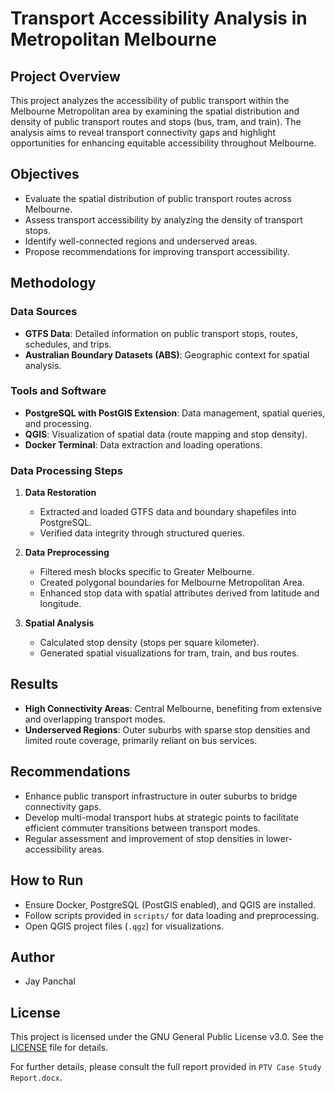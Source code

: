 # Transport Accessibility Analysis in Metropolitan Melbourne

## Project Overview
This project analyzes the accessibility of public transport within the Melbourne Metropolitan area by examining the spatial distribution and density of public transport routes and stops (bus, tram, and train). The analysis aims to reveal transport connectivity gaps and highlight opportunities for enhancing equitable accessibility throughout Melbourne.

## Objectives
- Evaluate the spatial distribution of public transport routes across Melbourne.
- Assess transport accessibility by analyzing the density of transport stops.
- Identify well-connected regions and underserved areas.
- Propose recommendations for improving transport accessibility.

## Methodology

### Data Sources
- **GTFS Data**: Detailed information on public transport stops, routes, schedules, and trips.
- **Australian Boundary Datasets (ABS)**: Geographic context for spatial analysis.

### Tools and Software
- **PostgreSQL with PostGIS Extension**: Data management, spatial queries, and processing.
- **QGIS**: Visualization of spatial data (route mapping and stop density).
- **Docker Terminal**: Data extraction and loading operations.

### Data Processing Steps
1. **Data Restoration**
   - Extracted and loaded GTFS data and boundary shapefiles into PostgreSQL.
   - Verified data integrity through structured queries.

2. **Data Preprocessing**
   - Filtered mesh blocks specific to Greater Melbourne.
   - Created polygonal boundaries for Melbourne Metropolitan Area.
   - Enhanced stop data with spatial attributes derived from latitude and longitude.

3. **Spatial Analysis**
   - Calculated stop density (stops per square kilometer).
   - Generated spatial visualizations for tram, train, and bus routes.

## Results
- **High Connectivity Areas**: Central Melbourne, benefiting from extensive and overlapping transport modes.
- **Underserved Regions**: Outer suburbs with sparse stop densities and limited route coverage, primarily reliant on bus services.

## Recommendations
- Enhance public transport infrastructure in outer suburbs to bridge connectivity gaps.
- Develop multi-modal transport hubs at strategic points to facilitate efficient commuter transitions between transport modes.
- Regular assessment and improvement of stop densities in lower-accessibility areas.

## How to Run
- Ensure Docker, PostgreSQL (PostGIS enabled), and QGIS are installed.
- Follow scripts provided in `scripts/` for data loading and preprocessing.
- Open QGIS project files (`.qgz`) for visualizations.

## Author
- Jay Panchal

## License

This project is licensed under the GNU General Public License v3.0. See the [LICENSE](LICENSE) file for details.

For further details, please consult the full report provided in `PTV Case Study Report.docx`.

